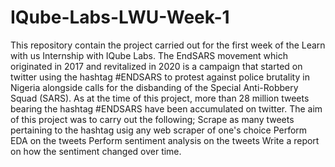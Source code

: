 # IQube-Labs-LWU-Week-1
This repository contain the project carried out for the first week of the Learn with us Internship with IQube Labs.
The EndSARS movement which originated in 2017 and revitalized in 2020 is a campaign that started on twitter using the hashtag #ENDSARS to protest against police brutality in Nigeria alongside calls for the disbanding of the Special Anti-Robbery Squad (SARS). As at the time of this project, more than 28 million tweets bearing the hashtag #ENDSARS have been accumulated on twitter. The aim of this project was to carry out the following;
Scrape as many tweets pertaining to the hashtag usig any web scraper of one's choice
Perform EDA on the tweets
Perform sentiment analysis on the tweets
Write a report on how the sentiment changed over time.

